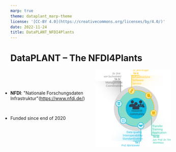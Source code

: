 ```yaml
---
marp: true
theme: dataplant_marp-theme
license: '[CC-BY 4.0](https://creativecommons.org/licenses/by/4.0/)'
date: 2022-11-24
title: DataPLANT_NFDI4Plants
---
```


# DataPLANT &ndash; The NFDI4Plants
<style scoped>
.columns {
    display: grid;
    grid-template-columns: minmax(650px, max-content) repeat(auto-fill, 800px) 15%;
}
ul {
    margin: 5; padding: 0;
}
</style>

<div class="columns">
<div class="columns-left">

<br>
<br>
<br>

- __NFDI__: "Nationale Forschungsdaten Infrastruktur"(https://www.nfdi.de/)
  
<br>

- Funded since end of 2020

</div>
<div class="columns-right">

<img align="center" width="450" src="../images/DataPLANT_TaskAreas.svg">

</div>
<!-- 
Two partners each:
  - from computing centers: Freiburg, Tübingen
  - from biology: Jülich / HHU, Kaiserslautern
 -->
